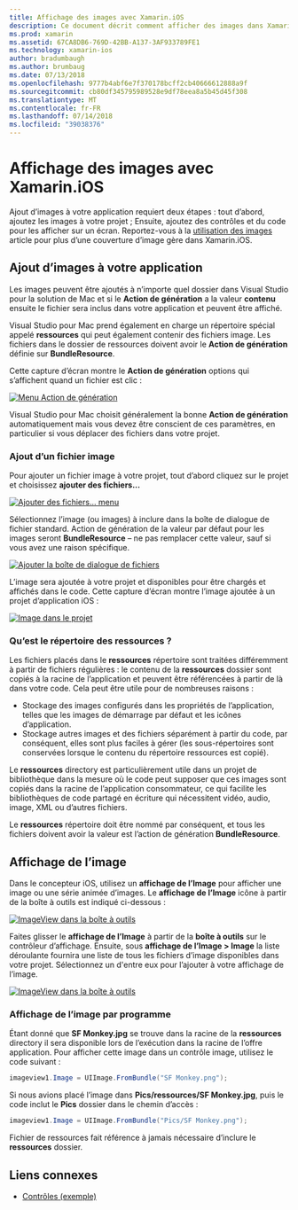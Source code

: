 ```yaml
---
title: Affichage des images avec Xamarin.iOS
description: Ce document décrit comment afficher des images dans Xamarin.iOS. Il couvre l’ajout d’images à une application par programmation ou via le concepteur iOS.
ms.prod: xamarin
ms.assetid: 67CA8DB6-769D-42BB-A137-3AF933789FE1
ms.technology: xamarin-ios
author: bradumbaugh
ms.author: brumbaug
ms.date: 07/13/2018
ms.openlocfilehash: 9777b4abf6e7f370178bcff2cb40666612888a9f
ms.sourcegitcommit: cb80df345795989528e9df78eea8a5b45d45f308
ms.translationtype: MT
ms.contentlocale: fr-FR
ms.lasthandoff: 07/14/2018
ms.locfileid: "39038376"
---
```

# <a name="displaying-images-with-xamarinios"></a>Affichage des images avec Xamarin.iOS

Ajout d’images à votre application requiert deux étapes : tout d’abord, ajoutez les images à votre projet ; Ensuite, ajoutez des contrôles et du code pour les afficher sur un écran. Reportez-vous à la [utilisation des images](~/ios/app-fundamentals/images-icons/index.md) article pour plus d’une couverture d’image gère dans Xamarin.iOS.

## <a name="adding-images-to-your-app"></a>Ajout d’images à votre application

Les images peuvent être ajoutés à n’importe quel dossier dans Visual Studio pour la solution de Mac et si le **Action de génération** a la valeur **contenu** ensuite le fichier sera inclus dans votre application et peuvent être affiché.

Visual Studio pour Mac prend également en charge un répertoire spécial appelé **ressources** qui peut également contenir des fichiers image. Les fichiers dans le dossier de ressources doivent avoir le **Action de génération** définie sur **BundleResource**.

Cette capture d’écran montre le **Action de génération** options qui s’affichent quand un fichier est clic :

 [![](image-images/image30a.png "Menu Action de génération")](image-images/image30a.png#lightbox)

Visual Studio pour Mac choisit généralement la bonne **Action de génération** automatiquement mais vous devez être conscient de ces paramètres, en particulier si vous déplacer des fichiers dans votre projet.

### <a name="adding-an-image-file"></a>Ajout d’un fichier image

Pour ajouter un fichier image à votre projet, tout d’abord cliquez sur le projet et choisissez **ajouter des fichiers...**

 [![](image-images/image31a.png "Ajouter des fichiers... menu")](image-images/image31a.png#lightbox)

Sélectionnez l’image (ou images) à inclure dans la boîte de dialogue de fichier standard. Action de génération de la valeur par défaut pour les images seront **BundleResource** – ne pas remplacer cette valeur, sauf si vous avez une raison spécifique.

 [![](image-images/image32a.png "Ajouter la boîte de dialogue de fichiers")](image-images/image32a.png#lightbox)

L’image sera ajoutée à votre projet et disponibles pour être chargés et affichés dans le code. Cette capture d’écran montre l’image ajoutée à un projet d’application iOS :

 [![](image-images/image33a.png "Image dans le projet")](image-images/image33a.png#lightbox)

### <a name="what-is-the-resources-directory"></a>Qu’est le répertoire des ressources ?

Les fichiers placés dans le **ressources** répertoire sont traitées différemment à partir de fichiers régulières : le contenu de la **ressources** dossier sont copiés à la racine de l’application et peuvent être référencées à partir de là dans votre code. Cela peut être utile pour de nombreuses raisons :

-  Stockage des images configurés dans les propriétés de l’application, telles que les images de démarrage par défaut et les icônes d’application.
-  Stockage autres images et des fichiers séparément à partir du code, par conséquent, elles sont plus faciles à gérer (les sous-répertoires sont conservées lorsque le contenu du répertoire ressources est copié).


Le **ressources** directory est particulièrement utile dans un projet de bibliothèque dans la mesure où le code peut supposer que ces images sont copiés dans la racine de l’application consommateur, ce qui facilite les bibliothèques de code partagé en écriture qui nécessitent vidéo, audio, image, XML ou d’autres fichiers.

Le **ressources** répertoire doit être nommé par conséquent, et tous les fichiers doivent avoir la valeur est l’action de génération **BundleResource**.

## <a name="displaying-the-image"></a>Affichage de l’image

Dans le concepteur iOS, utilisez un **affichage de l’Image** pour afficher une image ou une série animée d’images. Le **affichage de l’Image** icône à partir de la boîte à outils est indiqué ci-dessous :

 [![](image-images/image35a.png "ImageView dans la boîte à outils")](image-images/image35.png#lightbox)

Faites glisser le **affichage de l’Image** à partir de la **boîte à outils** sur le contrôleur d’affichage. Ensuite, sous **affichage de l’Image > Image** la liste déroulante fournira une liste de tous les fichiers d’image disponibles dans votre projet. Sélectionnez un d'entre eux pour l’ajouter à votre affichage de l’image.

 [![](image-images/image36a.png "ImageView dans la boîte à outils")](image-images/image36.png#lightbox)

### <a name="displaying-the-image-programmatically"></a>Affichage de l’image par programme

Étant donné que **SF Monkey.jpg** se trouve dans la racine de la **ressources** directory il sera disponible lors de l’exécution dans la racine de l’offre application. Pour afficher cette image dans un contrôle image, utilisez le code suivant :

```csharp
imageview1.Image = UIImage.FromBundle("SF Monkey.png");
```

Si nous avions placé l’image dans **Pics/ressources/SF Monkey.jpg**, puis le code inclut le **Pics** dossier dans le chemin d’accès :

```csharp
imageview1.Image = UIImage.FromBundle("Pics/SF Monkey.png");
```

Fichier de ressources fait référence à jamais nécessaire d’inclure le **ressources** dossier.

## <a name="related-links"></a>Liens connexes

- [Contrôles (exemple)](https://developer.xamarin.com/samples/Controls/)

